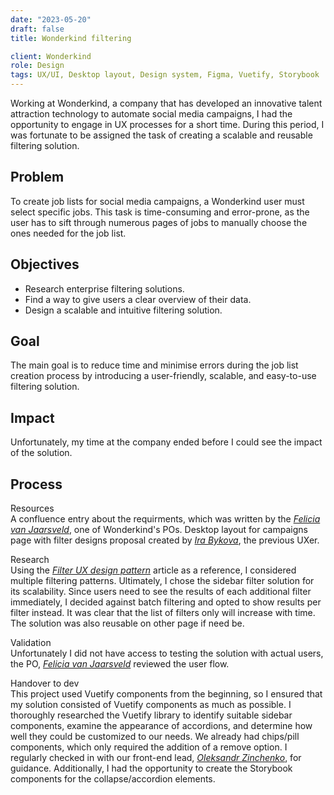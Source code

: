 ```yaml
---
date: "2023-05-20"
draft: false
title: Wonderkind filtering

client: Wonderkind
role: Design
tags: UX/UI, Desktop layout, Design system, Figma, Vuetify, Storybook
---
```


Working at Wonderkind, a company that has developed an innovative talent attraction technology to automate social media campaigns, I had the opportunity to engage in UX processes for a short time. During this period, I was fortunate to be assigned the task of creating a scalable and reusable filtering solution.

## Problem
To create job lists for social media campaigns, a Wonderkind user must select specific jobs. This task is time-consuming and error-prone, as the user has to sift through numerous pages of jobs to manually choose the ones needed for the job list.

## Objectives
- Research enterprise filtering solutions.
- Find a way to give users a clear overview of their data.
- Design a scalable and intuitive filtering solution.

## Goal
The main goal is to reduce time and minimise errors during the job list creation process by introducing a user-friendly, scalable, and easy-to-use filtering solution.

## Impact
Unfortunately, my time at the company ended before I could see the impact of the solution.

## Process
Resources\
A confluence entry about the requirments,  which was written by the [*Felicia van Jaarsveld*][Felicia], one of Wonderkind's POs.
Desktop layout for campaigns page with filter designs proposal created by [*Ira Bykova*][Ira], the previous UXer. 

Research\
Using the [*Filter UX design pattern*][Article] article as a reference, I considered multiple filtering patterns. Ultimately, I chose the sidebar filter solution for its scalability. Since users need to see the results of each additional filter immediately, I decided against batch filtering and opted to show results per filter instead.
It was clear that the list of filters only will increase with time. The solution was also reusable on other page if need be.

Validation\
Unfortunately I did not have access to testing the solution with actual users, the PO, [*Felicia van Jaarsveld*][Felicia] reviewed the user flow. 

Handover to dev\
This project used Vuetify components from the beginning, so I ensured that my solution consisted of Vuetify components as much as possible. I thoroughly researched the Vuetify library to identify suitable sidebar components, examine the appearance of accordions, and determine how well they could be customized to our needs. We already had chips/pill components, which only required the addition of a remove option. I regularly checked in with our front-end lead, [*Oleksandr Zinchenko*][Alex], for guidance. Additionally, I had the opportunity to create the Storybook components for the collapse/accordion elements.


[Felicia]: https://nl.linkedin.com/in/feliciavanj?trk=public_post_feed-actor-name
[Alex]: https://nl.linkedin.com/in/oleksandr-zinchenko-phd-55526a72
[Ira]: https://nl.linkedin.com/in/erabykova
[Article]: https://www.pencilandpaper.io/articles/ux-pattern-analysis-enterprise-filtering